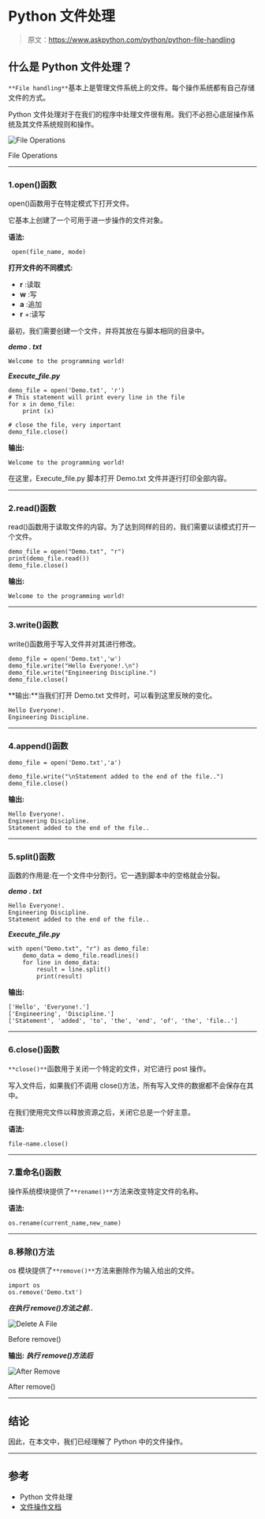 # Python 文件处理

> 原文：<https://www.askpython.com/python/python-file-handling>

## 什么是 Python 文件处理？

`**File handling**`基本上是管理文件系统上的文件。每个操作系统都有自己存储文件的方式。

Python 文件处理对于在我们的程序中处理文件很有用。我们不必担心底层操作系统及其文件系统规则和操作。

![File Operations](img/45b93e402ab4c94c7c9248815f5679c9.png)

File Operations

* * *

### 1.open()函数

open()函数用于在特定模式下打开文件。

它基本上创建了一个可用于进一步操作的文件对象。

**语法:**

```
 open(file_name, mode) 
```

**打开文件的不同模式:**

*   **r** :读取
*   **w** :写
*   **a** :追加
*   **r** +:读写

最初，我们需要创建一个文件，并将其放在与脚本相同的目录中。

***demo . txt***

```
Welcome to the programming world!
```

***Execute_file.py***

```
demo_file = open('Demo.txt', 'r')
# This statement will print every line in the file
for x in demo_file:
    print (x)

# close the file, very important
demo_file.close()

```

**输出:**

```
Welcome to the programming world!
```

在这里，Execute_file.py 脚本打开 Demo.txt 文件并逐行打印全部内容。

* * *

### 2.read()函数

read()函数用于读取文件的内容。为了达到同样的目的，我们需要以读模式打开一个文件。

```
demo_file = open("Demo.txt", "r")
print(demo_file.read())
demo_file.close()

```

**输出:**

```
Welcome to the programming world!
```

* * *

### 3.write()函数

write()函数用于写入文件并对其进行修改。

```
demo_file = open('Demo.txt','w')
demo_file.write("Hello Everyone!.\n")
demo_file.write("Engineering Discipline.")
demo_file.close()

```

**输出:**当我们打开 Demo.txt 文件时，可以看到这里反映的变化。

```
Hello Everyone!.
Engineering Discipline.
```

* * *

### 4.append()函数

```
demo_file = open('Demo.txt','a')

demo_file.write("\nStatement added to the end of the file..")
demo_file.close()

```

**输出:**

```
Hello Everyone!.
Engineering Discipline.
Statement added to the end of the file..
```

* * *

### 5.split()函数

函数的作用是:在一个文件中分割行。它一遇到脚本中的空格就会分裂。

***demo . txt***

```
Hello Everyone!.
Engineering Discipline.
Statement added to the end of the file..
```

***Execute_file.py***

```
with open("Demo.txt", "r") as demo_file:
    demo_data = demo_file.readlines()
    for line in demo_data:
        result = line.split()
        print(result)

```

**输出:**

```
['Hello', 'Everyone!.']
['Engineering', 'Discipline.']
['Statement', 'added', 'to', 'the', 'end', 'of', 'the', 'file..']
```

* * *

### 6.close()函数

`**close()**`函数用于关闭一个特定的文件，对它进行 post 操作。

写入文件后，如果我们不调用 close()方法，所有写入文件的数据都不会保存在其中。

在我们使用完文件以释放资源之后，关闭它总是一个好主意。

**语法:**

```
file-name.close()
```

* * *

### 7.重命名()函数

操作系统模块提供了`**rename()**`方法来改变特定文件的名称。

**语法:**

```
os.rename(current_name,new_name)
```

* * *

### 8.移除()方法

os 模块提供了`**remove()**`方法来删除作为输入给出的文件。

```
import os
os.remove('Demo.txt')

```

***在执行 remove()方法之前..***

![Delete A File](img/ff2664bc6426659490c4dedb575e4c22.png)

Before remove()

**输出:** ***执行 remove()方法后***

![After Remove](img/2fa60a84bf00b096ba15b097618c6c0e.png)

After remove()

* * *

## 结论

因此，在本文中，我们已经理解了 Python 中的文件操作。

* * *

## 参考

*   Python 文件处理
*   [文件操作文档](https://docs.python.org/3/tutorial/inputoutput.html)